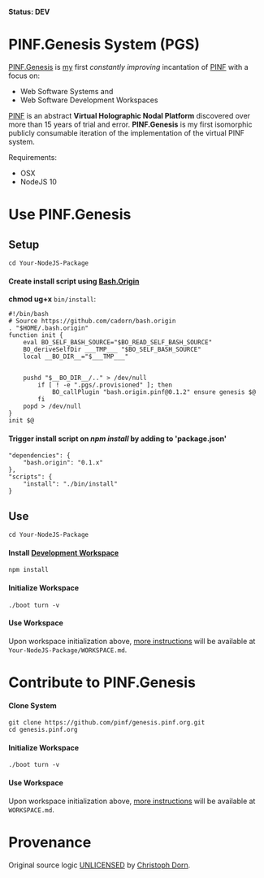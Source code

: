 **Status: DEV**

PINF.Genesis System (PGS)
=========================

[PINF.Genesis](http://genesis.pinf.org) is [my](http://christophdorn.com) first *constantly improving* incantation of [PINF](http://pinf.org) with a focus on:

  * Web Software Systems and
  * Web Software Development Workspaces

[PINF](http://pinf.org) is an abstract **Virtual Holographic Nodal Platform** discovered over more than 15 years of trial and error. **PINF.Genesis** is my first isomorphic publicly consumable iteration of the implementation of the virtual PINF system.

Requirements:

  * OSX
  * NodeJS 10


Use PINF.Genesis
================

Setup
-----

	cd Your-NodeJS-Package

#### Create install script using [Bash.Origin](https://github.com/cadorn/bash.origin)

**chmod ug+x** `bin/install`:

	#!/bin/bash
	# Source https://github.com/cadorn/bash.origin
	. "$HOME/.bash.origin"
	function init {
		eval BO_SELF_BASH_SOURCE="$BO_READ_SELF_BASH_SOURCE"
		BO_deriveSelfDir ___TMP___ "$BO_SELF_BASH_SOURCE"
		local __BO_DIR__="$___TMP___"


		pushd "$__BO_DIR__/.." > /dev/null
			if [ ! -e ".pgs/.provisioned" ]; then
				BO_callPlugin "bash.origin.pinf@0.1.2" ensure genesis $@
			fi
		popd > /dev/null
	}
	init $@

#### Trigger install script on *npm install* by adding to 'package.json'

	"dependencies": {
		"bash.origin": "0.1.x"
	},
	"scripts": {
		"install": "./bin/install"
	}

Use
---

	cd Your-NodeJS-Package

#### Install [Development Workspace](http://devcomp.org)

	npm install

#### Initialize Workspace

	./boot turn -v

#### Use Workspace

Upon workspace initialization above, [more instructions](https://github.com/pinf/genesis.pinf.org/blob/master/.pgs/vortex/WORKSPACE.md) will be available at `Your-NodeJS-Package/WORKSPACE.md`.


Contribute to PINF.Genesis
==========================

#### Clone System

	git clone https://github.com/pinf/genesis.pinf.org.git
	cd genesis.pinf.org

#### Initialize Workspace

	./boot turn -v

#### Use Workspace

Upon workspace initialization above, [more instructions](https://github.com/pinf/genesis.pinf.org/blob/master/.pgs/vortex/WORKSPACE.md) will be available at `WORKSPACE.md`.


Provenance
==========

Original source logic [UNLICENSED](http://unlicense.org/) by [Christoph Dorn](http://christophdorn.com).

